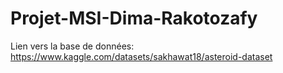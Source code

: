 # Projet-MSI-Dima-Rakotozafy

Lien vers la base de données: https://www.kaggle.com/datasets/sakhawat18/asteroid-dataset

